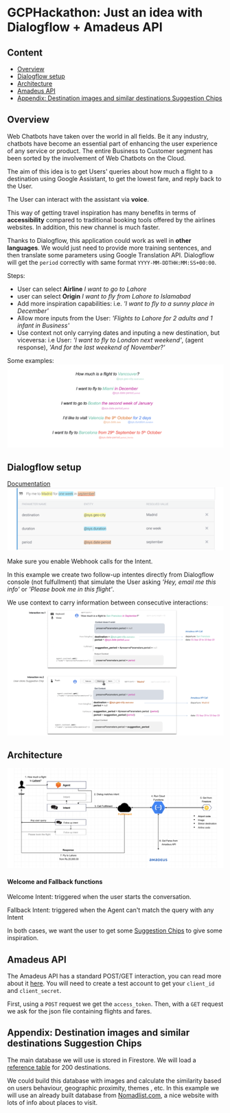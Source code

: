 # GCPHackathon: Just an idea with Dialogflow + Amadeus API
## Content
- [Overview](#overview)
- [Dialogflow setup](#dialogflow-setup)
- [Architecture](#architecture)
- [Amadeus API](#amadeus-api)
- [Appendix: Destination images and similar destinations Suggestion Chips](#appendix-destination-images-and-similar-destinations-suggestion-chips)


## Overview
Web Chatbots have taken over the world in all fields. Be it any industry, chatbots have become an essential part of enhancing the user experience of any service or product. The entire Business to Customer segment has been sorted by the involvement of Web Chatbots on the Cloud.

The aim of this idea is to get Users' queries about how much a flight to a destination using Google Assistant, to get the lowest fare, and reply back to the User.

The User can interact with the assistant via **voice**.

This way of getting travel inspiration has many benefits in terms of **accessibility** compared to traditional booking tools offered by the airlines websites. In addition, this new channel is much faster.

Thanks to Dialogflow, this application could work as well in **other languages**. We would just need to provide more training sentences, and then translate some parameters using Google Translation API. Dialogflow will get the `period` correctly with same format `YYYY-MM-DDTHH:MM:SS+00:00`.

Steps:
- User can select **Airline** *I want to go to Lahore*
- user can select **Origin** *I want to fly from Lahore to Islamabad*
- Add more inspiration capabilities: i.e. *'I want to fly to a sunny place in December'*
- Allow more inputs from the User: *'Flights to Lahore for 2 adults and 1 infant in Business'*
- Use context not only carrying dates and inputing a new destination, but viceversa: i.e User: *'I want to fly to London next weekend'*, (agent response), *'And for the last weekend of November?'*

Some examples:
![Screenshot](/assets/images/speeches.png)

## Dialogflow setup
[Documentation](https://cloud.google.com/dialogflow/docs/)
![Screenshot](/assets/images/dialogflow1.png)

Make sure you enable Webhook calls for the Intent.

In this example we create two follow-up intentes directly from Dialogflow console (not fulfullment) that simulate the User asking *'Hey, email me this info'* or *'Please book me in this flight'*.

We use context to carry information between consecutive interactions:
![Screenshot](/assets/images/contextdiagram.png)


## Architecture
![Screenshot](/assets/images/flow.png)


#### Welcome and Fallback functions
Welcome Intent: triggered when the user starts the conversation.

Fallback Intent: triggered when the Agent can't match the query with any Intent

In both cases, we want the user to get some [Suggestion Chips](https://developers.google.com/actions/assistant/responses) to give some inspiration.

## Amadeus API
The Amadeus API has a standard POST/GET interaction, you can read more about it [here](https://developers.amadeus.com/self-service/category/air/api-doc/flight-low-fare-search/api-reference). You will need to create a test account to get your `client_id` and `client_secret`.

First, using a `POST` request we get the `access_token`. Then, with a `GET` request we ask for the json file containing flights and fares. 

## Appendix: Destination images and similar destinations Suggestion Chips
The main database we will use is stored in Firestore. We will load a [reference table](/assets/airport_codes_200.csv) for 200 destinations.

We could build this database with images and calculate the similarity based on users behaviour, geographic proximity, themes , etc. In this example we will use an already built database from [Nomadlist.com](https://nomadlist.com), a nice website with lots of info about places to visit. 

